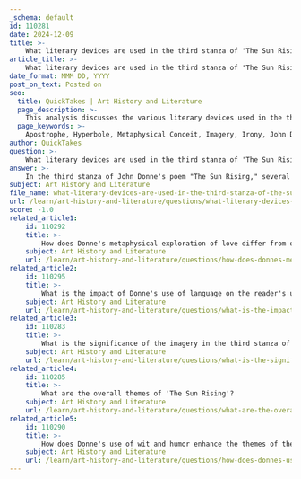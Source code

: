 ```yaml
---
_schema: default
id: 110281
date: 2024-12-09
title: >-
    What literary devices are used in the third stanza of 'The Sun Rising'?
article_title: >-
    What literary devices are used in the third stanza of 'The Sun Rising'?
date_format: MMM DD, YYYY
post_on_text: Posted on
seo:
  title: QuickTakes | Art History and Literature
  page_description: >-
    This analysis discusses the various literary devices used in the third stanza of John Donne's poem 'The Sun Rising,' focusing on how apostrophe, hyperbole, metaphysical conceit, imagery, and irony enhance the poem's themes of love's power and the defiance of external authority.
  page_keywords: >-
    Apostrophe, Hyperbole, Metaphysical Conceit, Imagery, Irony, John Donne, The Sun Rising, literary devices, love, intimacy, emotional depth, poetry, stanzas, significance of love, transcendence, natural world
author: QuickTakes
question: >-
    What literary devices are used in the third stanza of 'The Sun Rising'?
answer: >-
    In the third stanza of John Donne's poem "The Sun Rising," several literary devices are employed to enhance the poem's themes and emotional depth. Here are some key devices used in this stanza:\n\n1. **Apostrophe**: The speaker directly addresses the sun, personifying it as a "busy old fool." This device emphasizes the speaker's disdain for the sun's intrusion into their intimate moment, highlighting the conflict between the lovers and the natural world.\n\n2. **Hyperbole**: Donne uses exaggeration to convey the significance of love over worldly concerns. The speaker claims that the sun should not disturb them because their love is more important than the sun's authority, suggesting that their love creates its own universe.\n\n3. **Metaphysical Conceit**: The stanza features a complex metaphor that compares the lovers' bed to the center of the universe. This conceit illustrates the idea that their love transcends time and space, positioning them as the focal point of existence.\n\n4. **Imagery**: Vivid imagery is used to evoke the richness of the lovers' experience. The speaker describes how the sun's light pales in comparison to the warmth and brightness of their love, reinforcing the theme of love's supremacy.\n\n5. **Irony**: There is an ironic twist in the speaker's assertion that the sun should revolve around them, as it challenges the traditional view of the sun as the center of the universe. This irony underscores the poem's exploration of love's transcendence over natural order.\n\nThese literary devices work together to create a rich tapestry of meaning in the third stanza, emphasizing the poem's central themes of love's power and the defiance of external authority.
subject: Art History and Literature
file_name: what-literary-devices-are-used-in-the-third-stanza-of-the-sun-rising.md
url: /learn/art-history-and-literature/questions/what-literary-devices-are-used-in-the-third-stanza-of-the-sun-rising
score: -1.0
related_article1:
    id: 110292
    title: >-
        How does Donne's metaphysical exploration of love differ from other poets of his time?
    subject: Art History and Literature
    url: /learn/art-history-and-literature/questions/how-does-donnes-metaphysical-exploration-of-love-differ-from-other-poets-of-his-time
related_article2:
    id: 110295
    title: >-
        What is the impact of Donne's use of language on the reader's understanding of the poem?
    subject: Art History and Literature
    url: /learn/art-history-and-literature/questions/what-is-the-impact-of-donnes-use-of-language-on-the-readers-understanding-of-the-poem
related_article3:
    id: 110283
    title: >-
        What is the significance of the imagery in the third stanza of 'The Sun Rising'?
    subject: Art History and Literature
    url: /learn/art-history-and-literature/questions/what-is-the-significance-of-the-imagery-in-the-third-stanza-of-the-sun-rising
related_article4:
    id: 110285
    title: >-
        What are the overall themes of 'The Sun Rising'?
    subject: Art History and Literature
    url: /learn/art-history-and-literature/questions/what-are-the-overall-themes-of-the-sun-rising
related_article5:
    id: 110290
    title: >-
        How does Donne's use of wit and humor enhance the themes of the poem?
    subject: Art History and Literature
    url: /learn/art-history-and-literature/questions/how-does-donnes-use-of-wit-and-humor-enhance-the-themes-of-the-poem
---
```


&nbsp;